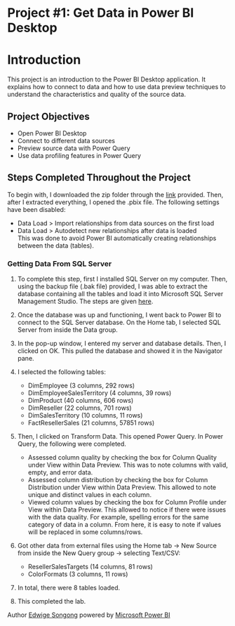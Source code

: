 # Project #1: Get Data in Power BI Desktop

# Introduction
This project is an introduction to the Power BI Desktop application. It explains how to connect to data and how to use data preview techniques to understand the characteristics and quality of the source data. 

## Project Objectives
* Open Power BI Desktop
* Connect to different data sources
* Preview source data  with Power Query
* Use data profiling features in Power Query

## Steps Completed Throughout the Project
To begin with, I downloaded the zip folder through the [link](https://github.com/MicrosoftLearning/PL-300-Microsoft-Power-BI-Data-Analyst/raw/Main/Allfiles/Labs/01-prepare-data-with-power-query-in-power-bi-desktop/01-prepare-data.zip) provided. Then, after I extracted 
everything, I opened the .pbix file. The following settings have been disabled:  
* Data Load > Import relationships from data sources on the first load
* Data Load > Autodetect new relationships after data is loaded  
This was done to avoid Power BI automatically creating relationships between the data (tables).

### Getting Data From SQL Server
1. To complete this step, first I installed SQL Server on my computer. Then, using the backup file (.bak file) provided, I was able to extract the database containing all the tables and load it into Microsoft SQL Server Management Studio. The steps are given [here](https://github.com/Songonge/Learning-Power-BI/blob/main/Import%20a%20backup%20file%20in%20SQL%20Server.md).

2. Once the database was up and functioning, I went back to Power BI to connect to the SQL Server database. On the Home tab, I selected SQL Server from inside the Data group.

3. In the pop-up window, I entered my server and database details. Then, I clicked on OK. This pulled the database and showed it in the Navigator pane.

4. I selected the following tables:
   * DimEmployee (3 columns, 292 rows)
   * DimEmployeeSalesTerritory (4 columns, 39 rows)
   * DimProduct (40 columns, 606 rows)
   * DimReseller (22 columns, 701 rows)
   * DimSalesTerritory (10 columns, 11 rows)
   * FactResellerSales (21 columns, 57851 rows)

5. Then, I clicked on Transform Data. This opened Power Query. In Power Query, the following were completed.
   * Assessed column quality by checking the box for Column Quality under View within Data Preview. This was to note columns with valid, empty, and error data.
   * Assessed column distribution by checking the box for Column Distribution under View within Data Preview. This allowed to note unique and distinct values in each column.
   * Viewed column values by checking the box for Column Profile under View within Data Preview. This allowed to notice if there were issues with the data quality. For example, spelling errors for the same category of data in a column. From here, it is easy to note if values will be replaced in some columns/rows.

6. Got other data from external files using the Home tab -> New Source from inside the New Query group -> selecting Text/CSV:
   * ResellerSalesTargets (14 columns, 81 rows)
   * ColorFormats (3 columns, 11 rows)

7. In total, there were 8 tables loaded.

8. This completed the lab.


Author [Edwige Songong](https://github.com/Songonge) powered by [Microsoft Power BI](https://learn.microsoft.com/en-us/credentials/certifications/data-analyst-associate/?practice-assessment-type=certification)


